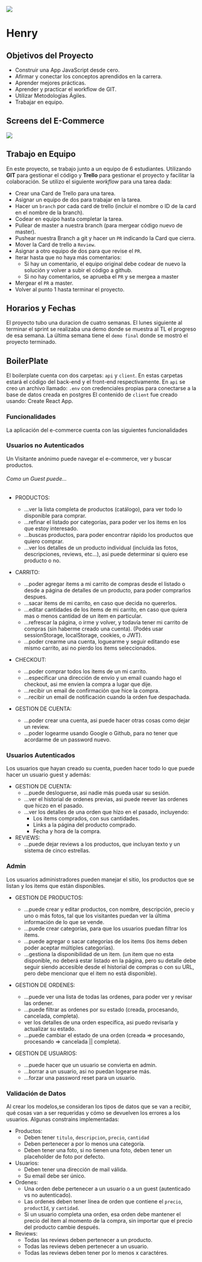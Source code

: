 <p align='left'>
    <img src='https://static.wixstatic.com/media/85087f_0d84cbeaeb824fca8f7ff18d7c9eaafd~mv2.png/v1/fill/w_160,h_30,al_c,q_85,usm_0.66_1.00_0.01/Logo_completo_Color_1PNG.webp' </img>
</p>

# Henry

## Objetivos del Proyecto

- Construir una App JavaScript desde cero.
- Afirmar y conectar los conceptos aprendidos en la carrera.
- Aprender mejores prácticas.
- Aprender y practicar el workflow de GIT.
- Utilizar Metodologías Ágiles.
- Trabajar en equipo.

## Screens del E-Commerce

<p align='left'>
    <img src='http://res.cloudinary.com/gonzaloaguilarm/image/upload/v1612195769/Home_alcrhs.jpg' </img>
</p>


## Trabajo en Equipo

En este proyecto, se trabajo junto a un equipo de 6 estudiantes.
Utilizando  **GIT** para gestionar el código y **Trello** para gestionar el proyecto y facilitar la colaboración. 
Se utilizo el siguiente *workflow* para una tarea dada:

- Crear una Card de Trello para una tarea.
- Asignar un equipo de dos para trabajar en la tarea.
- Hacer un `branch` por cada card de trello (incluir el nombre o ID de la card en el nombre de la branch).
- Codear en equipo hasta completar la tarea.
- Pullear de master a nuestra branch (para mergear código nuevo de master).
- Pushear nuestra Branch a git y hacer un `PR` indicando la Card que cierra.
- Mover la Card de trello a `Review`.
- Asignar a otro equipo de dos para que revise el `PR`.
- Iterar hasta que no haya más comentarios:
    + Si hay un comentario, el equipo original debe codear de nuevo la solución y volver a subir el código a github.
    + Si no hay comentarios, se aprueba el `PR` y se mergea a master
- Mergear el `PR` a master.
- Volver al punto 1 hasta terminar el proyecto.

## Horarios y Fechas

El proyecto tubo una duracion de cuatro semanas. El lunes siguiente al terminar el sprint se realizaba una demo donde se muestra al TL el progreso de esa semana. La última semana tiene el `demo final` donde se mostró el proyecto terminado.

## BoilerPlate

El boilerplate cuenta con dos carpetas: `api` y `client`. En estas carpetas estará el código del back-end y el front-end respectivamente.
En `api` se creo un archivo llamado: `.env` con credenciales propias  para conectarse a la base de datos creada en postgres
El contenido de `client` fue creado usando: Create React App.

### Funcionalidades

La aplicación del e-commerce cuenta con las siguientes funcionalidades

### Usuarios no Autenticados

Un Visitante anónimo puede navegar el e-commerce, ver y buscar productos.

###### Como un Guest puede...

- PRODUCTOS:
    + ...ver la lista completa de productos (catálogo), para ver todo lo disponible para comprar.
    + ...refinar el listado por categorías, para poder ver los items en los que estoy interesado.
    + ...buscas productos, para poder encontrar rápido los productos que quiero comprar.
    + ...ver los detalles de un producto individual (incluida las fotos, descripciones, reviews, etc...), asi puede determinar si quiero ese producto o no.

- CARRITO:
    + ...poder agregar items a mi carrito de compras desde el listado o desde a página de detalles de un producto, para poder comprarlos despues.
    + ...sacar items de mi carrito, en caso que decida no quererlos.
    + ...editar cantidades de los items de mi carrito, en caso que quiera mas o menos cantidad de un item en particular.
    + ...refrescar la página, o irme y volver, y todavía tener mi carrito de compras (sin haberme creado una cuenta). (Podés usar sessionStorage, localStorage, cookies, o JWT).
    + ...poder crearme una cuenta, loguearme y seguir editando ese mismo carrito, asi no pierdo los items seleccionados.
- CHECKOUT:
    + ...poder comprar todos los items de un mi carrito.
    + ...especificar una dirección de envio y un email cuando hago el checkout, asi me envien la compra a lugar que dije.
    + ...recibir un email de confirmación que hice la compra.
    + ...recibir un email de notificación cuando la orden fue despachada.
- GESTION DE CUENTA:
    + ...poder crear una cuenta, asi puede hacer otras cosas como dejar un review.
    + ...poder logearme usando Google o Github, para no tener que acordarme de un password nuevo.

### Usuarios Autenticados

Los usuarios que hayan creado su cuenta, pueden hacer todo lo que puede hacer un usuario guest y además:

- GESTION DE CUENTA:
    + ...puede desloguerse, asi nadie más pueda usar su sesión.
    + ...ver el historial de ordenes previas, asi puede reever las ordenes que hiczo en el pasado.
    + ...ver los detalles de una orden que hizo en el pasado, incluyendo:
        * Los items comprados, con sus cantidades.
        * Links a la página del producto comprado.
        * Fecha y hora de la compra.
- REVIEWS:
    + ...puede dejar reviews a los productos, que incluyan texto y un sistema de cinco estrellas.

### Admin

Los usuarios administradores pueden manejar el sitio, los productos que se listan y los items que están disponibles.

- GESTION DE PRODUCTOS:
    + ...puede crear y editar productos, con nombre, descripción, precio y uno o más fotos, tal que los visitantes puedan ver la última información de lo que se vende.
    + ...puede crear categorías, para que los usuarios puedan filtrar los items.
    + ...puede agregar o sacar categorías de los items (los items deben poder aceptar múltiples categorías).
    + ...gestiona la disponibilidad de un item. (un item que no esta disponible, no deberá estar listado en la página, pero su detalle debe seguir siendo accesible desde el historial de compras o con su URL, pero debe mencionar que el item no está disponible).

- GESTION DE ORDENES:
    + ...puede ver una lista de todas las ordenes, para poder ver y revisar las ordener.
    + ...puede filtrar as ordenes por su estado (creada, procesando, cancelada, completa).
    + ver los detalles de una orden específica, asi puedo revisarla y actualizar su estado.
    + ...puede cambiar el estado de una orden (creada => procesando, procesando => cancelada || completa).

- GESTION DE USUARIOS:
    + ...puede hacer que un usuario se convierta en admin.
    + ...borrar a un usuario, asi no puedan logearse más.
    + ...forzar una password reset para un usuario.

### Validación de Datos

Al crear los modelos,se consideran los tipos de datos que se van a recibir, qué cosas van a ser requeridas y cómo se devuelven los errores a los usuarios.
Algunas constrains implementadas:

- Productos:
    + Deben tener `titulo`, `descripcion`, `precio`, `cantidad`
    + Deben pertenecer a por lo menos una categoría.
    + Deben tener una foto, si no tienen una foto, deben tener un placeholder de foto por defecto.
- Usuarios:
    + Deben tener una dirección de mail válida.
    + Su email debe ser único.
- Ordenes:
    + Una orden debe pertenecer a un usuario o a un guest (autenticado vs no autenticado).
    + Las ordenes deben tener línea de orden que contiene el `precio`, `productId`, y `cantidad`.
    + Si un usuario completa una orden, esa orden debe mantener el precio del item al momento de la compra, sin importar que el precio del producto cambie después.
- Reviews:
    + Todas las reviews deben pertenecer a un producto.
    + Todas las reviews deben pertenecer a un usuario.
    + Todas las reviews deben tener por lo menos x caractéres.

